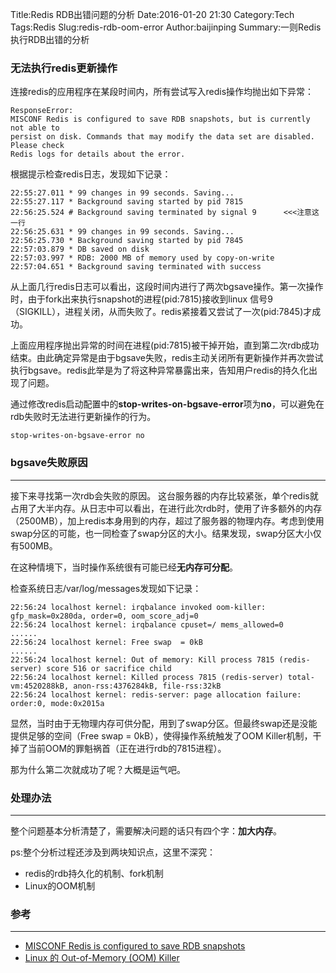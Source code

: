 Title:Redis RDB出错问题的分析
Date:2016-01-20 21:30
Category:Tech
Tags:Redis
Slug:redis-rdb-oom-error
Author:baijinping
Summary:一则Redis执行RDB出错的分析


### 无法执行redis更新操作

连接redis的应用程序在某段时间内，所有尝试写入redis操作均抛出如下异常：

	ResponseError: 
	MISCONF Redis is configured to save RDB snapshots, but is currently not able to 
	persist on disk. Commands that may modify the data set are disabled. Please check 
	Redis logs for details about the error.

根据提示检查redis日志，发现如下记录：

	22:55:27.011 * 99 changes in 99 seconds. Saving...
	22:55:27.117 * Background saving started by pid 7815
	22:56:25.524 # Background saving terminated by signal 9      <<<注意这一行
	22:56:25.631 * 99 changes in 99 seconds. Saving...
	22:56:25.730 * Background saving started by pid 7845
	22:57:03.879 * DB saved on disk
	22:57:03.997 * RDB: 2000 MB of memory used by copy-on-write
	22:57:04.651 * Background saving terminated with success

从上面几行redis日志可以看出，这段时间内进行了两次bgsave操作。第一次操作时，由于fork出来执行snapshot的进程(pid:7815)接收到linux 信号9（SIGKILL），进程关闭，从而失败了。redis紧接着又尝试了一次(pid:7845)才成功。

上面应用程序抛出异常的时间在进程(pid:7815)被干掉开始，直到第二次rdb成功结束。由此确定异常是由于bgsave失败，redis主动关闭所有更新操作并再次尝试执行bgsave。redis此举是为了将这种异常暴露出来，告知用户redis的持久化出现了问题。

通过修改redis启动配置中的**stop-writes-on-bgsave-error**项为**no**，可以避免在rdb失败时无法进行更新操作的行为。

	stop-writes-on-bgsave-error no

### bgsave失败原因
---

接下来寻找第一次rdb会失败的原因。
这台服务器的内存比较紧张，单个redis就占用了大半内存。从日志中可以看出，在进行此次rdb时，使用了许多额外的内存（2500MB），加上redis本身用到的内存，超过了服务器的物理内存。考虑到使用swap分区的可能，也一同检查了swap分区的大小。结果发现，swap分区大小仅有500MB。

在这种情境下，当时操作系统很有可能已经**无内存可分配**。

检查系统日志/var/log/messages发现如下记录：

	22:56:24 localhost kernel: irqbalance invoked oom-killer: gfp_mask=0x280da, order=0, oom_score_adj=0
	22:56:24 localhost kernel: irqbalance cpuset=/ mems_allowed=0
	......
	22:56:24 localhost kernel: Free swap  = 0kB
	......
	22:56:24 localhost kernel: Out of memory: Kill process 7815 (redis-server) score 516 or sacrifice child
	22:56:24 localhost kernel: Killed process 7815 (redis-server) total-vm:4520288kB, anon-rss:4376284kB, file-rss:32kB
	22:56:24 localhost kernel: redis-server: page allocation failure: order:0, mode:0x2015a

显然，当时由于无物理内存可供分配，用到了swap分区。但最终swap还是没能提供足够的空间（Free swap = 0kB），使得操作系统触发了OOM Killer机制，干掉了当前OOM的罪魁祸首（正在进行rdb的7815进程）。

那为什么第二次就成功了呢？大概是运气吧。

### 处理办法
---

整个问题基本分析清楚了，需要解决问题的话只有四个字：**加大内存**。

ps:整个分析过程还涉及到两块知识点，这里不深究：

* redis的rdb持久化的机制、fork机制
* Linux的OOM机制

### 参考
---

* [MISCONF Redis is configured to save RDB snapshots](http://stackoverflow.com/questions/19581059/misconf-redis-is-configured-to-save-rdb-snapshots)
* [Linux 的 Out-of-Memory (OOM) Killer](http://dbanotes.net/database/linux_outofmemory_oom_killer.html)
